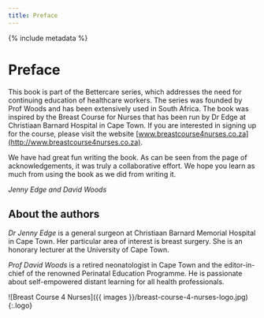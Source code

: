 ```yaml
---
title: Preface
---
```


{% include metadata %}

# Preface

This book is part of the Bettercare series, which addresses the need for continuing education of healthcare workers. The series was founded by Prof Woods and has been extensively used in South Africa. The book was inspired by the Breast Course for Nurses that has been run by Dr Edge at Christiaan Barnard Hospital in Cape Town. If you are interested in signing up for the course, please visit the website [www.breastcourse4nurses.co.za](http://www.breastcourse4nurses.co.za).

We have had great fun writing the book. As can be seen from the page of acknowledgements, it was truly a collaborative effort. We hope you learn as much from using the book as we did from writing it.

*Jenny Edge and David Woods*

## About the authors

*Dr Jenny Edge* is a general surgeon at Christiaan Barnard Memorial Hospital in Cape Town. Her particular area of interest is breast surgery. She is an honorary lecturer at the University of Cape Town.

*Prof David Woods* is a retired neonatologist in Cape Town and the editor-in-chief of the renowned Perinatal Education Programme. He is passionate about self-empowered distant learning for all health professionals.

![Breast Course 4 Nurses]({{ images }}/breast-course-4-nurses-logo.jpg){:.logo}